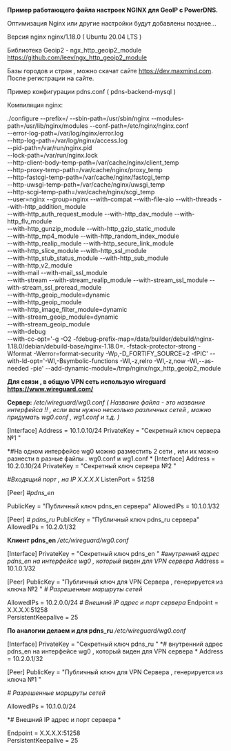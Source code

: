 
**Пример работающего  файла настроек NGINX для GeoIP с PowerDNS.**


Оптимизация Nginx или другие настройки будут добавлены позднее...




Версия nginx nginx/1.18.0 ( Ubuntu 20.04 LTS ) 

Библиотека Geoip2  - ngx_http_geoip2_module https://github.com/leev/ngx_http_geoip2_module
	
Базы городов и стран , можно скачат сайте https://dev.maxmind.com. После регистрации на сайте.

Пример конфигурации pdns.conf ( pdns-backend-mysql  ) 

Компиляция nginx:

./configure --prefix=/ --sbin-path=/usr/sbin/nginx --modules-path=/usr/lib/nginx/modules --conf-path=/etc/nginx/nginx.conf \
 --error-log-path=/var/log/nginx/error.log \
 --http-log-path=/var/log/nginx/access.log \
 --pid-path=/var/run/nginx.pid \
 --lock-path=/var/run/nginx.lock  \
 --http-client-body-temp-path=/var/cache/nginx/client_temp \
 --http-proxy-temp-path=/var/cache/nginx/proxy_temp \
 --http-fastcgi-temp-path=/var/cache/nginx/fastcgi_temp \
 --http-uwsgi-temp-path=/var/cache/nginx/uwsgi_temp \
 --http-scgi-temp-path=/var/cache/nginx/scgi_temp \
 --user=nginx --group=nginx --with-compat --with-file-aio --with-threads --with-http_addition_module \
 --with-http_auth_request_module --with-http_dav_module --with-http_flv_module \
 --with-http_gunzip_module --with-http_gzip_static_module \
 --with-http_mp4_module --with-http_random_index_module \
 --with-http_realip_module --with-http_secure_link_module \
 --with-http_slice_module --with-http_ssl_module \
 --with-http_stub_status_module --with-http_sub_module \
 --with-http_v2_module \
 --with-mail --with-mail_ssl_module \
 --with-stream --with-stream_realip_module --with-stream_ssl_module --with-stream_ssl_preread_module \
 --with-http_geoip_module=dynamic \
 --with-http_geoip_module \
 --with-http_image_filter_module=dynamic \
 --with-stream_geoip_module=dynamic \
 --with-stream_geoip_module \
 --with-debug \
 --with-cc-opt='-g -O2 -fdebug-prefix-map=/data/builder/debuild/nginx-1.18.0/debian/debuild-base/nginx-1.18.0=. -fstack-protector-strong -Wformat -Werror=format-security -Wp,-D_FORTIFY_SOURCE=2 -fPIC' --with-ld-opt='-Wl,-Bsymbolic-functions -Wl,-z,relro -Wl,-z,now -Wl,--as-needed -pie' --add-dynamic-module=/tmp/nginx/ngx_http_geoip2_module 



  
**Для связи , в общую VPN сеть использую wireguard https://www.wireguard.com/**



**Сервер:**
*/etc/wireguard/wg0.conf   ( Название файла - это название интерфейса !! , если вам нужно несколько различных сетей , можно придумать 
			   wg0.conf , wg1.conf  и т.д. )*


[Interface]
Address = 10.1.0.10/24
PrivateKey =  "Секретный ключ сервера  №1  "


*#На одном интерфейсе wg0 можно разместить 2 сети , или их можно разнести в разные файлы . wg0.conf и wg1.conf *
[Interface]
Address = 10.2.0.10/24
PrivateKey =  "Секретный ключ сервера  №2  "

*#Входящий порт , на IP X.X.X.X*
ListenPort = 51258  

[Peer]
*#pdns_en*

PublicKey =  "Публичный ключ pdns_en сервера" 
AllowedIPs = 10.1.0.1/32

[Peer]
*# pdns_ru*
PublicKey =   "Публичный ключ pdns_ru сервера" 
AllowedIPs = 10.2.0.1/32



**Клиент pdns_en**
*/etc/wireguard/wg0.conf*

[Interface]
PrivateKey = "Секретный ключ pdns_en " 
*#внутренний адрес pdns_en на интерфейсе wg0 , который виден для VPN сервера*
Address = 10.1.0.1/32 


[Peer]
PublicKey = "Публичный ключ для VPN Сервера , генерируется из ключа №2 "
*# Разрешенные  маршруты сетей*

AllowedIPs = 10.2.0.0/24
*# Внешний IP адрес и порт сервера*
Endpoint = X.X.X.X:51258  
PersistentKeepalive = 25


**По аналогии делаем и для  pdns_ru**
*/etc/wireguard/wg0.conf*

[Interface]
PrivateKey = "Секретный ключ pdns_ru " 
*# внутренний адрес pdns_en на интерфейсе wg0 , который виден для VPN сервера *
Address = 10.2.0.1/32 


[Peer]
PublicKey = "Публичный ключ для VPN Сервера , генерируется из ключа №1 "

*# Разрешенные  маршруты сетей*

AllowedIPs = 10.1.0.0/24

*# Внешний IP адрес и порт сервера *

Endpoint = X.X.X.X:51258  
PersistentKeepalive = 25

